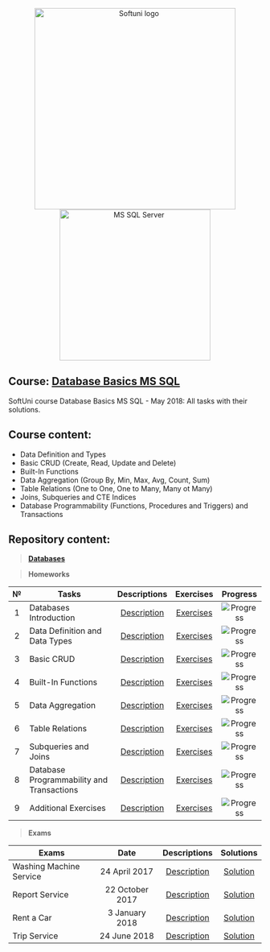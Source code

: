 <p align="center">
	<a href="https://softuni.bg/"><img src="https://www.jobs.bg/assets/logo/2017-09-01/b_6e048c01c340d967f2a6e540e9825d46.png" alt="Softuni logo" width="400" align="center"></a>
	<a href="https://docs.microsoft.com/en-us/sql/sql-server/sql-server-technical-documentation?view=sql-server-2017"><img src="https://greenwireit.com/wp-content/uploads/2013/05/sql-server-express1.png" alt="MS SQL Server" width="300" align="center"></a>
<p>

## Course: [Database Basics MS SQL](https://softuni.bg/trainings/1985/database-basics-mssql-may-2018/internal#lesson-8421)
SoftUni course Database Basics MS SQL - May 2018: All tasks with their solutions.

## Course content:
- Data Definition and Types
- Basic CRUD (Create, Read, Update and Delete)
- Built-In Functions
- Data Aggregation (Group By, Min, Max, Avg, Count, Sum)
- Table Relations (One to One, One to Many, Many ot Many)
- Joins, Subqueries and CTE Indices
- Database Programmability (Functions, Procedures and Triggers) and Transactions 

## Repository content:

> **[Databases](https://github.com/dobroslav-atanasov/Database-Basics-MS-SQL/tree/master/Databases)**

> **Homeworks**

№	|Tasks										|Descriptions																						|Exercises																																									|Progress																														
:--:|-------------------------------------------|:-------------------------------------------------------------------------------------------------:|:-------------------------------------------------------------------------------------------------------------------------------------------------------------------------:|:---------------:
1	|Databases Introduction						|[Description](https://github.com/dobroslav-atanasov/Database-Basics-MS-SQL/tree/master/Resources)	|[Exercises](https://github.com/dobroslav-atanasov/Database-Basics-MS-SQL/tree/master/01.IntroductionToDatabases/01.IntroductionToDatabases)								|![Progress](https://progress-bar.dev/100/?title=done)
2	|Data Definition and Data Types				|[Description](https://github.com/dobroslav-atanasov/Database-Basics-MS-SQL/tree/master/Resources)	|[Exercises](https://github.com/dobroslav-atanasov/Database-Basics-MS-SQL/tree/master/02.DataDefinitionAndDataTypes/02.DataDefinitionAndDataTypes)							|![Progress](http://progressed.io/bar/100?title=completed)
3	|Basic CRUD									|[Description](https://github.com/dobroslav-atanasov/Database-Basics-MS-SQL/tree/master/Resources)	|[Exercises](https://github.com/dobroslav-atanasov/Database-Basics-MS-SQL/tree/master/03.BasicCRUD/03.BasicCRUD)															|![Progress](http://progressed.io/bar/100?title=completed)
4	|Built-In Functions							|[Description](https://github.com/dobroslav-atanasov/Database-Basics-MS-SQL/tree/master/Resources)	|[Exercises](https://github.com/dobroslav-atanasov/Database-Basics-MS-SQL/tree/master/04.BuiltInFunctions/04.BuiltInFunctions)												|![Progress](http://progressed.io/bar/100?title=completed)
5	|Data Aggregation							|[Description](https://github.com/dobroslav-atanasov/Database-Basics-MS-SQL/tree/master/Resources)	|[Exercises](https://github.com/dobroslav-atanasov/Database-Basics-MS-SQL/tree/master/05.DataAggregation/05.DataAggregation)												|![Progress](http://progressed.io/bar/100?title=completed)
6	|Table Relations							|[Description](https://github.com/dobroslav-atanasov/Database-Basics-MS-SQL/tree/master/Resources)	|[Exercises](https://github.com/dobroslav-atanasov/Database-Basics-MS-SQL/tree/master/06.TableRelations/06.TableRelations)													|![Progress](http://progressed.io/bar/100?title=completed)
7	|Subqueries and Joins						|[Description](https://github.com/dobroslav-atanasov/Database-Basics-MS-SQL/tree/master/Resources)	|[Exercises](https://github.com/dobroslav-atanasov/Database-Basics-MS-SQL/tree/master/07.JoinsSubqueriesAndCTEIndices/07.JoinsSubqueriesAndCTEIndices)						|![Progress](http://progressed.io/bar/100?title=completed)
8	|Database Programmability and Transactions 	|[Description](https://github.com/dobroslav-atanasov/Database-Basics-MS-SQL/tree/master/Resources)	|[Exercises](https://github.com/dobroslav-atanasov/Database-Basics-MS-SQL/tree/master/08.DatabaseProgrammabilityAndTransactions/08.DatabaseProgrammabilityAndTransactions)	|![Progress](http://progressed.io/bar/100?title=completed)
9	|Additional Exercises						|[Description](https://github.com/dobroslav-atanasov/Database-Basics-MS-SQL/tree/master/Resources)	|[Exercises](https://github.com/dobroslav-atanasov/Database-Basics-MS-SQL/tree/master/09.AdditionalExercises/09.AdditionalExercises)										|![Progress](http://progressed.io/bar/100?title=completed)

> **Exams**

Exams						|Date				|Descriptions																											|Solutions
----------------------------|:-----------------:|:---------------------------------------------------------------------------------------------------------------------:|:----------:
Washing Machine Service		|24 April 2017		|[Description](https://github.com/dobroslav-atanasov/Database-Basics-MS-SQL/tree/master/Resources/Exam-24.04.2017)		|[Solution](https://github.com/dobroslav-atanasov/Database-Basics-MS-SQL/tree/master/Exam-24.04.2017/Exam-24.04.2017)
Report Service				|22 October 2017	|[Description](https://github.com/dobroslav-atanasov/Database-Basics-MS-SQL/tree/master/Resources/Exam-22.10.2017)		|[Solution](https://github.com/dobroslav-atanasov/Database-Basics-MS-SQL/tree/master/Exam-22.10.2017/Exam-22.10.2017)
Rent a Car					|3 January 2018		|[Description](https://github.com/dobroslav-atanasov/Database-Basics-MS-SQL/tree/master/Resources/Exam-03.01.2018)		|[Solution](https://github.com/dobroslav-atanasov/Database-Basics-MS-SQL/tree/master/Exam-03.01.2018/Exam-03.01.2018)
Trip Service				|24 June 2018		|[Description](https://github.com/dobroslav-atanasov/Database-Basics-MS-SQL/tree/master/Resources/Exam-24.06.2018)		|[Solution](https://github.com/dobroslav-atanasov/Database-Basics-MS-SQL/tree/master/Exam-24.06.2018/Exam-24.06.2018)
